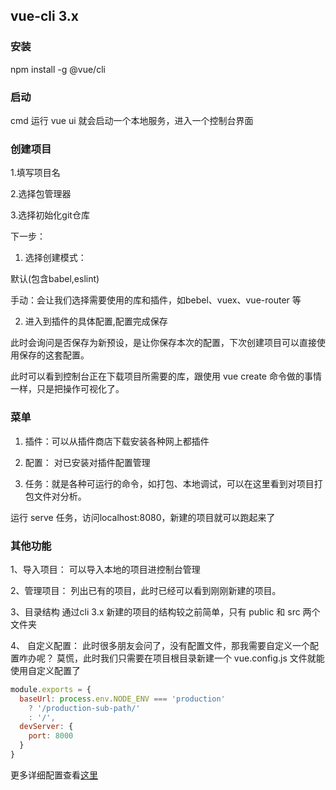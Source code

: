 ## vue-cli 3.x

### 安装

npm install -g @vue/cli

### 启动

cmd 运行 vue ui 就会启动一个本地服务，进入一个控制台界面

### 创建项目

1.填写项目名

2.选择包管理器

3.选择初始化git仓库

下一步：

1. 选择创建模式：

默认(包含babel,eslint)

手动：会让我们选择需要使用的库和插件，如bebel、vuex、vue-router 等

2. 进入到插件的具体配置,配置完成保存

此时会询问是否保存为新预设，是让你保存本次的配置，下次创建项目可以直接使用保存的这套配置。

此时可以看到控制台正在下载项目所需要的库，跟使用 vue create 命令做的事情一样，只是把操作可视化了。

### 菜单
1. 插件：可以从插件商店下载安装各种网上都插件

2. 配置： 对已安装对插件配置管理

3. 任务：就是各种可运行的命令，如打包、本地调试，可以在这里看到对项目打包文件对分析。

运行 serve 任务，访问localhost:8080，新建的项目就可以跑起来了

### 其他功能

1、导入项目：
可以导入本地的项目进控制台管理

2、管理项目：
列出已有的项目，此时已经可以看到刚刚新建的项目。

3、目录结构
通过cli 3.x 新建的项目的结构较之前简单，只有 public 和 src 两个文件夹

4、 自定义配置：
此时很多朋友会问了，没有配置文件，那我需要自定义一个配置咋办呢？
莫慌，此时我们只需要在项目根目录新建一个 vue.config.js 文件就能使用自定义配置了

```js
module.exports = {
  baseUrl: process.env.NODE_ENV === 'production'
    ? '/production-sub-path/'
    : '/',
  devServer: {
    port: 8000
  }
}
```
更多详细配置查看[这里](https://cli.vuejs.org/config/#global-cli-config)
